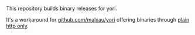 This repository builds binary releases for yori.

It's a workaround for [github.com/malxau/yori](https://github.com/malxau/yori) offering binaries through [plain http only](https://github.com/malxau/yori/issues/21).
